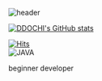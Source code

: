 ![header](https://capsule-render.vercel.app/api?type=waving&color=auto&height=300&section=header&text=HyeongCheol%20Lee&fontSize=50&animation=fadeIn&fontAlignY=38&desc=Beginner%20Developer&descAlignY=51&descAlign=90&fontAlign=70)

[![DDOCHI's GitHub stats](https://github-readme-stats.vercel.app/api?username=ddochiisrich&show_icons=true&theme=테마a&count_private=true)](https://github.com/anuraghazra/github-readme-stats)

[![Hits](https://hits.seeyoufarm.com/api/count/incr/badge.svg?url=https%3A%2F%2Fgithub.com%2Fddochiisrich&count_bg=%230C1844&title_bg=%23C80036&icon=&icon_color=%23E7E7E7&title=VISIT&edge_flat=false)](https://hits.seeyoufarm.com)
<br>
![JAVA](https://img.shields.io/badge/Java-007396.svg?&style=for-the-badge&logo=JAVA&logoColor=white)


beginner 
developer
